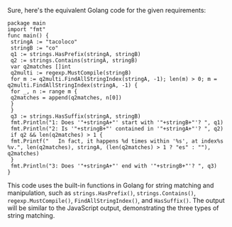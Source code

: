 Sure, here's the equivalent Golang code for the given requirements:
```
package main
import "fmt"
func main() {
 stringA := "tacoloco"
 stringB := "co"
 q1 := strings.HasPrefix(stringA, stringB)
 q2 := strings.Contains(stringA, stringB)
 var q2matches []int
 q2multi := regexp.MustCompile(stringB)
 for m := q2multi.FindAllStringIndex(stringA, -1); len(m) > 0; m = q2multi.FindAllStringIndex(stringA, -1) {
 for _, n := range m {
 q2matches = append(q2matches, n[0])
 }
 }
 q3 := strings.HasSuffix(stringA, stringB)
 fmt.Println("1: Does '"+stringA+"' start with '"+stringB+"'? ", q1)
 fmt.Println("2: Is '"+stringB+"' contained in '"+stringA+"'? ", q2)
 if q2 && len(q2matches) > 1 {
 fmt.Printf("   In fact, it happens %d times within '%s', at index%s %v.", len(q2matches), stringA, (len(q2matches) > 1 ? "es" : ""), q2matches)
 }
 fmt.Println("3: Does '"+stringA+"' end with '"+stringB+"'? ", q3)
}
```
This code uses the built-in functions in Golang for string matching and manipulation, such as `strings.HasPrefix()`, `strings.Contains()`, `regexp.MustCompile()`, `FindAllStringIndex()`, and `HasSuffix()`. The output will be similar to the JavaScript output, demonstrating the three types of string matching.

